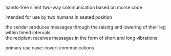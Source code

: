 hands-free silent two-way communication based on morse code

intended for use by two humans in seated position

the sender produces messages through the raising and lowering of their leg within timed intervals  
the recipient receives messages in the form of short and long vibrations

primary use case: covert communications
